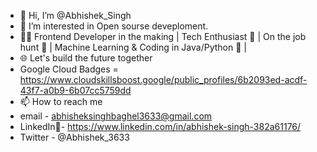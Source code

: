 - 👋 Hi, I’m @Abhishek_Singh
- 👀 I’m interested in Open sourse deveploment.
- 👩‍💻 Frontend Developer in the making | Tech Enthusiast 🚀 | On the job hunt 🌟 | Machine Learning & Coding in Java/Python 🤖 |
- 🌐 Let's build the future together
-    Google Cloud Badges = https://www.cloudskillsboost.google/public_profiles/6b2093ed-acdf-43f7-a0b9-6b07cc5759dd
- 📫 How to reach me
-   email - abhisheksinghbaghel3633@gmail.com
-   LinkedIn🔗- https://www.linkedin.com/in/abhishek-singh-382a61176/
-   Twitter - @Abhishek_3633

<!---
Abhishek3633/Abhishek3633 is a ✨ special ✨ repository because its `README.md` (this file) appears on your GitHub profile.
You can click the Preview link to take a look at your changes.
--->
